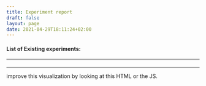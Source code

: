 ```yaml
---
title: Experiment report
draft: false
layout: page
date: 2021-04-29T18:11:24+02:00
---
```


#### List of Existing experiments:

<ul id="experiment--list"></ul>
<p id="experiment--warning"></p>

---
<h4 id="error"></h4>
<h4 id="experinfo"></h4>

<div hidden id="protoclone">
  <h3 class="videoName">videoname-filler-replaced-by-js</h3>
  <svg id="svg--" width="960" height="600"></svg>
  <p id="title--"></p>
  <div id="pie--"></div>
</div>
<div id="fuffa"></div>

---

improve this visualization by looking at this HTML or the JS.

<style>
  .videoName {
    background-color: #fff6f6;
    font-variant-caps: all-small-caps;
    padding-left: 10px;
  }
  .links line {
    stroke: #999;
    stroke-opacity: 0.6;
  }
  .nodes circle {
    stroke: #fff;
    stroke-width: 1.5px;
  }
</style>
<link href="/css/c3.min.css" rel="stylesheet">
<script type="text/javascript" src="/js/global.js"></script>
<script type="text/javascript" src="https://d3js.org/d3.v4.min.js"></script>
<script type="text/javascript" src="/js/c3.min.js"></script>
<script type="text/javascript" src="/js/experiments.js"></script>

<script type="text/javascript">

async function code() {
  const cont = await reportAllTheExperiments();
  if(cont)
    await experimentGradualRender();
}

code();
</script>